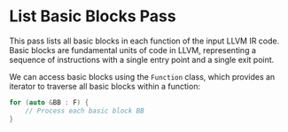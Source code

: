 # List Basic Blocks Pass

This pass lists all basic blocks in each function of the input LLVM IR code. Basic blocks are fundamental units of code in LLVM, representing a sequence of instructions with a single entry point and a single exit point.

We can access basic blocks using the `Function` class, which provides an iterator to traverse all basic blocks within a function:
```cpp
for (auto &BB : F) {
    // Process each basic block BB
}
```
